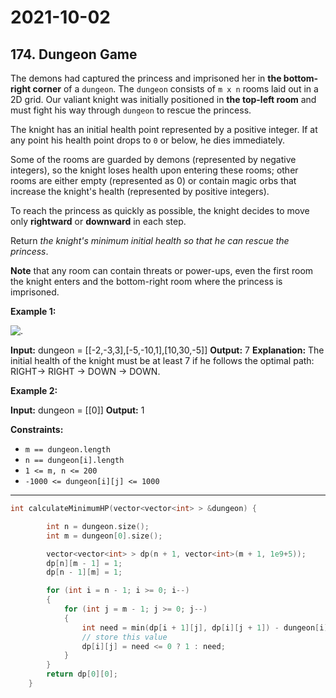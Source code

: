 # 2021-10-02

## 174. Dungeon Game

The demons had captured the princess and imprisoned her in **the bottom-right corner** of a `dungeon`. The `dungeon` consists of `m x n` rooms laid out in a 2D grid. Our valiant knight was initially positioned in **the top-left room** and must fight his way through `dungeon` to rescue the princess.

The knight has an initial health point represented by a positive integer. If at any point his health point drops to `0` or below, he dies immediately.

Some of the rooms are guarded by demons (represented by negative integers), so the knight loses health upon entering these rooms; other rooms are either empty (represented as 0) or contain magic orbs that increase the knight's health (represented by positive integers).

To reach the princess as quickly as possible, the knight decides to move only **rightward** or **downward** in each step.

Return _the knight's minimum initial health so that he can rescue the princess_.

**Note** that any room can contain threats or power-ups, even the first room the knight enters and the bottom-right room where the princess is imprisoned.

**Example 1:**

![.](https://assets.leetcode.com/uploads/2021/03/13/dungeon-grid-1.jpg)

**Input:** dungeon = \[\[-2,-3,3\],\[-5,-10,1\],\[10,30,-5\]\]
**Output:** 7
**Explanation:** The initial health of the knight must be at least 7 if he follows the optimal path: RIGHT-> RIGHT -> DOWN -> DOWN.

**Example 2:**

**Input:** dungeon = \[\[0\]\]
**Output:** 1

**Constraints:**

- `m == dungeon.length`
- `n == dungeon[i].length`
- `1 <= m, n <= 200`
- `-1000 <= dungeon[i][j] <= 1000`

---

```cpp
int calculateMinimumHP(vector<vector<int> > &dungeon) {

        int n = dungeon.size();
        int m = dungeon[0].size();

        vector<vector<int> > dp(n + 1, vector<int>(m + 1, 1e9+5));
        dp[n][m - 1] = 1;
        dp[n - 1][m] = 1;

        for (int i = n - 1; i >= 0; i--)
        {
            for (int j = m - 1; j >= 0; j--)
            {
                int need = min(dp[i + 1][j], dp[i][j + 1]) - dungeon[i][j];
                // store this value
                dp[i][j] = need <= 0 ? 1 : need;
            }
        }
        return dp[0][0];
    }
```
